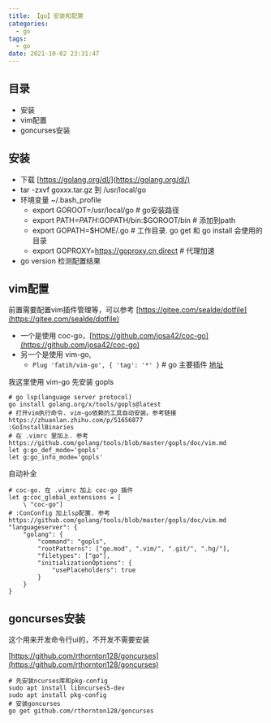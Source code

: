 ```yaml
---
title: 【go】安装和配置
categories:
  - go
tags:
  - go
date: 2021-10-02 23:31:47
---
```


## 目录

- 安装 
- vim配置
- goncurses安装

## 安装

- 下载 [https://golang.org/dl/](https://golang.org/dl/)
- tar -zxvf goxxx.tar.gz 到 /usr/local/go
- 环境变量 ~/.bash_profile
  - export GOROOT=/usr/local/go                 # go安装路径
  - export PATH=$PATH:$GOPATH/bin:$GOROOT/bin   # 添加到path
  - export GOPATH=$HOME/.go                     # 工作目录. go get 和 go install 会使用的目录
  - export GOPROXY=https://goproxy.cn,direct    # 代理加速
- go version 检测配置结果

<!-- more -->

## vim配置

前置需要配置vim插件管理等，可以参考 [https://gitee.com/sealde/dotfile](https://gitee.com/sealde/dotfile)

- 一个是使用 coc-go，[https://github.com/josa42/coc-go](https://github.com/josa42/coc-go)
- 另一个是使用 vim-go,
  - `Plug 'fatih/vim-go', { 'tag': '*' }`   # go 主要插件 [地址](https://github.com/fatih/vim-go)

我这里使用 vim-go 先安装 gopls
```
# go lsp(language server protocol)
go install golang.org/x/tools/gopls@latest
# 打开vim执行命令. vim-go依赖的工具自动安装。参考链接 https://zhuanlan.zhihu.com/p/51656877
:GoInstallBinaries
# 在 .vimrc 里加上. 参考 https://github.com/golang/tools/blob/master/gopls/doc/vim.md
let g:go_def_mode='gopls'
let g:go_info_mode='gopls'
```

自动补全
```
# coc-go. 在 .vimrc 加上 coc-go 插件
let g:coc_global_extensions = [
    \ "coc-go"]
# :ConConfig 加上lsp配置. 参考 https://github.com/golang/tools/blob/master/gopls/doc/vim.md
"languageserver": {
    "golang": {
        "command": "gopls",
        "rootPatterns": ["go.mod", ".vim/", ".git/", ".hg/"],
        "filetypes": ["go"],
        "initializationOptions": {
            "usePlaceholders": true
        }
    }
}
```

## goncurses安装

这个用来开发命令行ui的，不开发不需要安装

[https://github.com/rthornton128/goncurses](https://github.com/rthornton128/goncurses)

```
# 先安装ncurses库和pkg-config
sudo apt install libncurses5-dev
sudo apt install pkg-config
# 安装goncurses
go get github.com/rthornton128/goncurses
```


